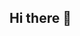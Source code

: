 ## Hi there 👋

<!--
**diegothucao/diegothucao** is a ✨ _special_ ✨ repository because its `README.md` (this file) appears on your GitHub profile.

Here are some ideas to get you started:
👋 I'm Jon, a full-stack software engineer and occasional co-founder

check out my ahead-of-its time AI Agent swarm demo app from 2023: https://github.com/agi-merge/waggle-dance

💼 Availability:

Working full-time as a full stack AI engineer at a stealth startup
Passively seeking co-founders with AI-related businesses or ideas]
🎯 I'm a full-stack engineer with over 10 years of experience, specializing in:

Working with/in your startup or small organization
Apple app development: iOS, macOS, iPadOS, tvOS, watchOS, macOS
Web app development: HTML, React, Preact, Vue, Next.js, other frameworks and tools du jour.
AI Apps: LLMs, RAG, Agents, and more.
NextJS + React (Currently skilling up and building with this framework)
Lightweight project management, ownership, and workflow automation
🔥 Excited About:

AI-assisted computer use (think Apple Intelligence, but if it was less lame)
Scaling language models at test-time (e,g, reasoning, agent graph problem-solving, data retrieval and organization)
Building datasets and evaluating language models
Applications of "tradiitonal" ML in scaling language models
🚀 Career Highlights:

First lead mobile engineer at Pluto TV ($340MM exit)
Leader and individual contributor to many green-field projects in early stage startups.
Developed open-source Android app, ElectricSleep ⚡😴, during university, amassing over 1 million users
- 🔭 I’m currently working on ...
- 🌱 I’m currently learning ...
- 👯 I’m looking to collaborate on ...
- 🤔 I’m looking for help with ...
- 💬 Ask me about ...
- 📫 How to reach me: ...
- 😄 Pronouns: ...
- ⚡ Fun fact: ...
-->
